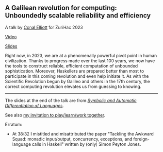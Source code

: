 ## A Galilean revolution for computing: Unboundedly scalable reliability and efficiency

A talk by [Conal Elliott](http://conal.net) for ZuriHac 2023

[Video](https://www.youtube.com/watch?v=k6rY5Mvx84E)

[Slides](http://conal.net/talks/galilean-revolution.pdf)

Right now, in 2023, we are at a phenomenally powerful pivot point in human civilization.
Thanks to progress made over the last 100 years, we now have the tools to construct reliable, efficient computation of unbounded sophistication.
Moreover, Haskellers are prepared better than most to participate in this coming revolution and even help initiate it.
As with the Scientific Revolution begun by Galileo and others in the 17th century, the correct computing revolution elevates us from guessing to knowing.

* * * * * * * * * * * * * * * * * * * *

The slides at the end of the talk are from [*Symbolic and Automatic Differentiation of Languages*](https://github.com/conal/paper-2021-language-derivatives#readme).

See also [my invitation to play/learn/work together](https://github.com/conal/Collaboration).

Erratum:

*   At 38:32 I mistitled and misattributed the paper "Tackling the Awkward Squad: monadic input/output, concurrency, exceptions, and foreign-language calls in Haskell" written by (only) Simon Peyton Jones.
